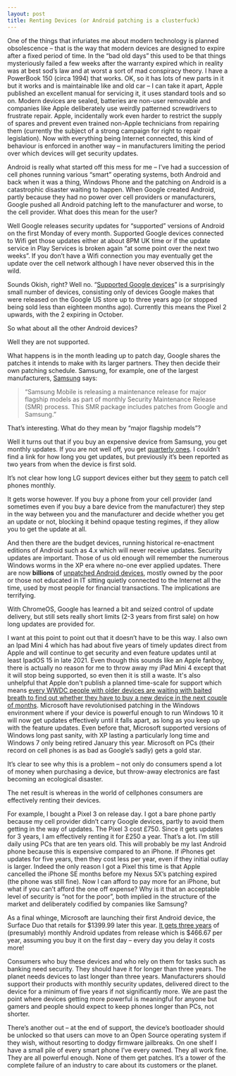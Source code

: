 ```yaml
---
layout: post
title: Renting Devices (or Android patching is a clusterfuck)
---
```


One of the things that infuriates me about modern technology is planned obsolescence – that is the way that modern devices are designed to expire after a fixed period of time.  In the “bad old days” this used to be that things mysteriously failed a few weeks after the warranty expired which in reality was at best sod’s law and at worst a sort of mad conspiracy theory. I have a PowerBook 150 (circa 1994) that works.  OK, so it has lots of new parts in it but it works and is maintainable like and old car – I can take it apart, Apple published an excellent manual for servicing it, it uses standard tools and so on. Modern devices are sealed, batteries are non-user removable and companies like Apple deliberately use weirdly patterned screwdrivers to frustrate repair. Apple, incidentally work even harder to restrict the supply of spares and prevent even trained non-Apple technicians from repairing them (currently the subject of a strong campaign for right to repair legislation). Now with everything being Internet connected, this kind of behaviour is enforced in another way – in manufacturers limiting the period over which devices will get security updates.

Android is really what started off this mess for me – I’ve had a succession of cell phones running various “smart” operating systems, both Android and back when it was a thing, Windows Phone and the patching on Android is a catastrophic disaster waiting to happen. When Google created Android, partly because they had no power over cell providers or manufacturers, Google pushed all Android patching left to the manufacturer and worse, to the cell provider.  What does this mean for the user?

Well Google releases security updates for “supported” versions of Android on the first Monday of every month.  Supported Google devices connected to Wifi get those updates either at about 8PM UK time or if the update service in Play Services is broken again “at some point over the next two weeks”.  If you don’t have a Wifi connection you may eventually get the update over the cell network although I have never observed this in the wild.

Sounds Okish, right? Well no. “[Supported Google devices](https://support.google.com/pixelphone/answer/4457705#pixel_phones&nexus_devices)” is a surprisingly small number of devices, consisting only of devices Google makes that were released on the Google US store up to three years ago (or stopped being sold less than eighteen months ago).  Currently this means the Pixel 2 upwards, with the 2 expiring in October.

So what about all the other Android devices?

Well they are not supported.

What happens is in the month leading up to patch day, Google shares the patches it intends to make with its larger partners.  They then decide their own patching schedule. Samsung, for example, one of the largest manufacturers, [Samsung](https://security.samsungmobile.com/securityUpdate.smsb) says:

> “Samsung Mobile is releasing a maintenance release for major flagship models as part of monthly Security Maintenance Release (SMR) process. This SMR package includes patches from Google and Samsung.”

That’s interesting. What do they mean by “major flagship models”?

Well it turns out that if you buy an expensive device from Samsung, you get monthly updates. If you are not well off, you get [quarterly ones](https://security.samsungmobile.com/workScope.smsb).  I couldn’t find a link for how long you get updates, but previously it’s been reported as two years from when the device is first sold.

It’s not clear how long LG support devices either but they [seem](https://lgsecurity.lge.com/security_updates_mobile.html) to patch cell phones monthly.

It gets worse however. If you buy a phone from your cell provider (and sometimes even if you buy a bare device from the manufacturer) they step in the way between you and the manufacturer and decide whether you get an update or not, blocking it behind opaque testing regimes, if they allow you to get the update at all.

And then there are the budget devices, running historical re-enactment editions of Android such as 4.x which will never receive updates.  Security updates are important. Those of us old enough will remember the numerous Windows worms in the XP era where no-one ever applied updates.  There are now **billions** of [unpatched Android devices](https://www.which.co.uk/news/2020/03/more-than-one-billion-android-devices-at-risk-of-malware-threats/?utm_campaign=whichukf&utm_medium=social&utm_source=twitter&utm_content=AndroidMalware&utm_term=twnews), mostly owned by the poor or those not educated in IT sitting quietly connected to the Internet all the time, used by most people for financial transactions.  The implications are terrifying.

With ChromeOS, Google has learned a bit and seized control of update delivery, but still sets really short limits (2-3 years from first sale) on how long updates are provided for.

I want at this point to point out that it doesn’t have to be this way. I also own an Ipad Mini 4 which has had about five years of timely updates direct from Apple and will continue to get security and even feature updates until at least IpadOS 15 in late 2021.  Even though this sounds like an Apple fanboy, there is actually no reason for me to throw away my iPad Mini 4 except that it will stop being supported, so even then it is still a waste. It's also unhelpful that Apple don't publish a planned time-scale for support which means [every WWDC people with older devices are waiting with baited breath to find out whether they have to buy a new device in the next couple of months](https://twitter.com/owainkenway/status/1275146900535214080). Microsoft have revolutionised patching in the Windows environment where if your device is powerful enough to run Windows 10 it will now get updates effectively until it falls apart, as long as you keep up with the feature updates.  Even before that, Microsoft supported versions of Windows long past sanity, with XP lasting a particularly long time and Windows 7 only being retired January this year.  Microsoft on PCs (their record on cell phones is as bad as Google’s sadly) gets a gold star.

It’s clear to see why this is a problem – not only do consumers spend a lot of money when purchasing a device, but throw-away electronics are fast becoming an ecological disaster.

The net result is whereas in the world of cellphones consumers are effectively renting their devices.

For example, I bought a Pixel 3 on release day. I got a bare phone partly because my cell provider didn’t carry Google devices, partly to avoid them getting in the way of updates.  The Pixel 3 cost £750.  Since it gets updates for 3 years, I am effectively renting it for £250 a year.  That’s a lot.  I’m still daily using PCs that are ten years old.  This will probably be my last Android phone because this is expensive compared to an iPhone. If iPhones get updates for five years, then they cost less per year, even if they initial outlay is larger.  Indeed the only reason I got a Pixel this time is that Apple cancelled the iPhone SE months before my Nexus 5X’s patching expired (the phone was still fine).  Now I can afford to pay more for an iPhone, but what if you can’t afford the one off expense?  Why is it that an acceptable level of security is “not for the poor”, both implied in the structure of the market and deliberately codified by companies like Samsung?

As a final whinge, Microsoft are launching their first Android device, the Surface Duo that retails for $1399.99 later this year.  [It gets three years](https://www.androidauthority.com/microsoft-surface-duo-android-updates-1147535/) of (presumably) monthly Android updates from release which is $466.67 per year, assuming you buy it on the first day – every day you delay it costs more!

Consumers who buy these devices and who rely on them for tasks such as banking need security.  They should have it for longer than three years. The planet needs devices to last longer than three years. Manufacturers should support their products with monthly security updates, delivered direct to the device for a minimum of five years if not significantly more.  We are past the point where devices getting more powerful is meaningful for anyone but gamers and people should expect to keep phones longer than PCs, not shorter.

There’s another out – at the end of support, the device’s bootloader should be unlocked so that users can move to an Open Source operating system if they wish, without resorting to dodgy firmware jailbreaks. On one shelf I have a small pile of every smart phone I’ve every owned.  They all work fine. They are all powerful enough.  None of them get patches.  It’s a tower of the complete failure of an industry to care about its customers or the planet.